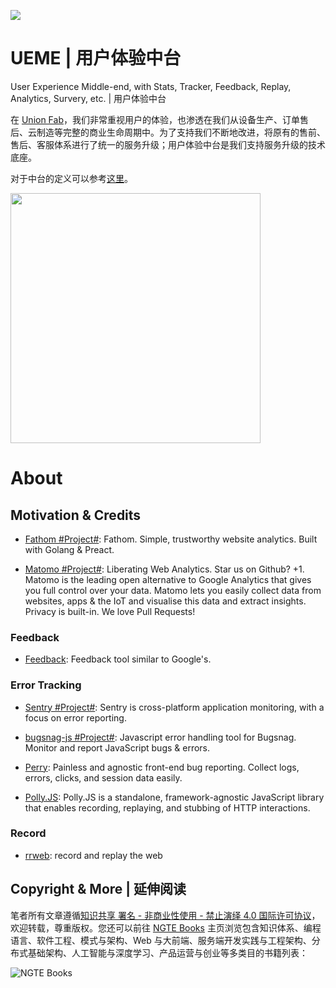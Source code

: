 ![](https://i.postimg.cc/zDMJh50d/image.png)

# UEME | 用户体验中台

User Experience Middle-end, with Stats, Tracker, Feedback, Replay, Analytics, Survery, etc. | 用户体验中台

在 [Union Fab](http://www.uniontech3d.cn/)，我们非常重视用户的体验，也渗透在我们从设备生产、订单售后、云制造等完整的商业生命周期中。为了支持我们不断地改进，将原有的售前、售后、客服体系进行了统一的服务升级；用户体验中台是我们支持服务升级的技术底座。

对于中台的定义可以参考[这里](https://ngte-se.gitbook.io/i/?q=%E4%B8%AD%E5%8F%B0/)。

<img src="https://s2.ax1x.com/2019/09/06/nKZXHs.png" height="400">

# About

## Motivation & Credits

- [Fathom #Project#](https://github.com/usefathom/fathom): Fathom. Simple, trustworthy website analytics. Built with Golang & Preact.

- [Matomo #Project#](https://github.com/matomo-org/matomo): Liberating Web Analytics. Star us on Github? +1. Matomo is the leading open alternative to Google Analytics that gives you full control over your data. Matomo lets you easily collect data from websites, apps & the IoT and visualise this data and extract insights. Privacy is built-in. We love Pull Requests!

### Feedback

- [Feedback](https://github.com/ivoviz/feedback): Feedback tool similar to Google's.

### Error Tracking

- [Sentry #Project#](https://github.com/getsentry/sentry): Sentry is cross-platform application monitoring, with a focus on error reporting.

- [bugsnag-js #Project#](https://github.com/bugsnag/bugsnag-js): Javascript error handling tool for Bugsnag. Monitor and report JavaScript bugs & errors. 

- [Perry](https://github.com/perry-js/perry): Painless and agnostic front-end bug reporting. Collect logs, errors, clicks, and session data easily.

- [Polly.JS](https://github.com/Netflix/pollyjs): Polly.JS is a standalone, framework-agnostic JavaScript library that enables recording, replaying, and stubbing of HTTP interactions. 

### Record

- [rrweb](https://github.com/rrweb-io/rrweb): record and replay the web

## Copyright & More | 延伸阅读

笔者所有文章遵循[知识共享 署名 - 非商业性使用 - 禁止演绎 4.0 国际许可协议](https://creativecommons.org/licenses/by-nc-nd/4.0/deed.zh)，欢迎转载，尊重版权。您还可以前往 [NGTE Books](https://ng-tech.icu/books/) 主页浏览包含知识体系、编程语言、软件工程、模式与架构、Web 与大前端、服务端开发实践与工程架构、分布式基础架构、人工智能与深度学习、产品运营与创业等多类目的书籍列表：

![NGTE Books](https://s2.ax1x.com/2020/01/18/19uXtI.png)
